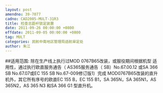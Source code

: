 ```yaml
---
layout: post
amendno: 39-7077
cadno: CAD2005-MULT-31R3
title: 检查总距杆锁定装置
date: 2011-09-26 00:00:00 +0800
effdate: 2011-09-05 00:00:00 +0800
tag: MULT
categories: 民航中南地区管理局适航审定处
author: 朱江
---
```


##适用范围:
除在生产线上执行过MOD 0767B65改装，或服役期间根据机型
适用性，通过执行欧直服务通告（ AS365服务通告（ SB）No.67.00.12
或SA 366 SB No.67.07或EC 155 SB No.67-009修订版1）完成
MOD0767B65改装的直升机外，其它所有序号的欧直EC 155 B，EC
155 B1，SA 365N，SA 365N1，AS 365N2，AS 365 N3 和SA 366 G1
型直升机。

